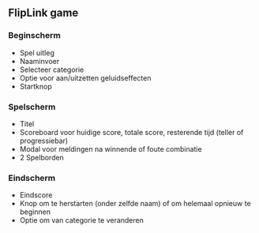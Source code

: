 ## FlipLink game

### Beginscherm

- Spel uitleg
- Naaminvoer
- Selecteer categorie
- Optie voor aan/uitzetten geluidseffecten
- Startknop

### Spelscherm

- Titel
- Scoreboard voor huidige score, totale score, resterende tijd (teller of progressiebar)
- Modal voor meldingen na winnende of foute combinatie
- 2 Spelborden

### Eindscherm

- Eindscore
- Knop om te herstarten (onder zelfde naam) of om helemaal opnieuw te beginnen
- Optie om van categorie te veranderen
